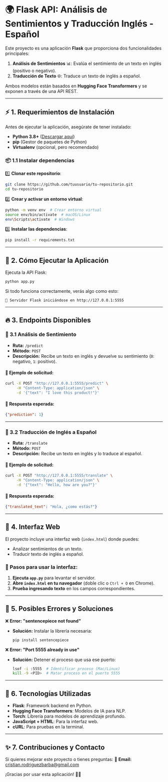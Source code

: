 # 🌍 Flask API: Análisis de Sentimientos y Traducción Inglés - Español

Este proyecto es una aplicación **Flask** que proporciona dos funcionalidades principales:

1. **Análisis de Sentimientos** 📊: Evalúa el sentimiento de un texto en inglés (positivo o negativo).
2. **Traducción de Texto** 🌐: Traduce un texto de inglés a español.

Ambos modelos están basados en **Hugging Face Transformers** y se exponen a través de una API REST.

---

## ⚡ 1. Requerimientos de Instalación

Antes de ejecutar la aplicación, asegúrate de tener instalado:

- **Python 3.8+** ([Descargar aquí](https://www.python.org/downloads/))
- **pip** (Gestor de paquetes de Python)
- **Virtualenv** (opcional, pero recomendado)

### 📦 1.1 Instalar dependencias

1️⃣ **Clonar este repositorio**:
```bash
git clone https://github.com/tuusuario/tu-repositorio.git
cd tu-repositorio
```

2️⃣ **Crear y activar un entorno virtual**:
```bash
python -m venv env  # Crear entorno virtual
source env/bin/activate  # macOS/Linux
env\Scripts\activate  # Windows
```

3️⃣ **Instalar las dependencias**:
```bash
pip install -r requirements.txt
```

---

## 🚀 2. Cómo Ejecutar la Aplicación

Ejecuta la API Flask:
```bash
python app.py
```

Si todo funciona correctamente, verás algo como esto:
```
🚀 Servidor Flask iniciándose en http://127.0.0.1:5555
```

---

## 🔥 3. Endpoints Disponibles

### **📌 3.1 Análisis de Sentimiento**
- **Ruta:** `/predict`
- **Método:** `POST`
- **Descripción:** Recibe un texto en inglés y devuelve su sentimiento (`0`: negativo, `1`: positivo).

#### 📌 Ejemplo de solicitud:
```bash
curl -X POST "http://127.0.0.1:5555/predict" \
     -H "Content-Type: application/json" \
     -d '{"text": "I love this product!"}'
```
#### 📌 Respuesta esperada:
```json
{"prediction": 1}
```

---

### **📌 3.2 Traducción de Inglés a Español**
- **Ruta:** `/translate`
- **Método:** `POST`
- **Descripción:** Recibe un texto en inglés y lo traduce al español.

#### 📌 Ejemplo de solicitud:
```bash
curl -X POST "http://127.0.0.1:5555/translate" \
     -H "Content-Type: application/json" \
     -d '{"text": "Hello, how are you?"}'
```
#### 📌 Respuesta esperada:
```json
{"translated_text": "Hola, ¿como estás?"}
```

---

## 🎨 4. Interfaz Web

El proyecto incluye una interfaz web (`index.html`) donde puedes:
- Analizar sentimientos de un texto.
- Traducir texto de inglés a español.

### 📌 Pasos para usar la interfaz:
1. **Ejecuta `app.py`** para levantar el servidor.
2. **Abre `index.html` en tu navegador** (doble clic o `Ctrl + O` en Chrome).
3. **Prueba ingresando texto** en los campos correspondientes.

---

## 🔧 5. Posibles Errores y Soluciones

❌ **Error: "sentencepiece not found"**
- **Solución:** Instalar la librería necesaria:
  ```bash
  pip install sentencepiece
  ```

❌ **Error: "Port 5555 already in use"**
- **Solución:** Detener el proceso que usa ese puerto:
  ```bash
  lsof -i :5555  # Identificar proceso (Mac/Linux)
  kill -9 <PID>  # Matar proceso en el puerto 5555
  ```

---

## 📜 6. Tecnologías Utilizadas
- **Flask**: Framework backend en Python.
- **Hugging Face Transformers**: Modelos de IA para NLP.
- **Torch**: Librería para modelos de aprendizaje profundo.
- **JavaScript + HTML**: Para la interfaz web.
- **cURL**: Para pruebas en la terminal.

---

## ✨ 7. Contribuciones y Contacto
Si quieres mejorar este proyecto o tienes preguntas:
📧 **Email:** cristian.rodriguezbarba@gmail.com  


¡Gracias por usar esta aplicación! 🚀✨